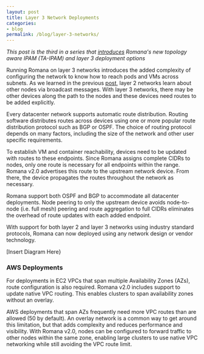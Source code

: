 ```yaml
---
layout: post
title: Layer 3 Network Deployments 
categories:
- blog
permalink: /blog/layer-3-networks/
---
```


*This post is the third in a series that [introduces](/blog/topology-aware-IPAM/) Romana's new topology aware IPAM (TA-IPAM) and layer 3 deployment options* 

Running Romana on layer 3 networks introduces the added complexity of configuring the network to know how to reach pods and VMs across subnets. As we learned in the previous [post](/blog/layer-2-networks), layer 2 networks learn about other nodes via broadcast messages. With layer 3 networks, there may be other devices along the path to the nodes and these devices need routes to be added explicitly. 

Every datacenter network supports automatic route distribution. Routing software distributes routes across devices using one or more popular route distribution protocol such as BGP or OSPF. The choice of routing protocol depends on many factors, including the size of the network and other user specific requirements.

To establish VM and container reachability, devices need to be updated with routes to these endpoints. Since Romana assigns complete CIDRs to nodes, only one route is necessary for all endpoints within the range.  Romana v2.0 advertises this route to the upstream network device. From there, the device propagates the routes throughout the network as necessary.

Romana support both OSPF and BGP to accommodate all datacenter deployments. Node peering to only the upstream device avoids node-to-node (i.e. full mesh) peering and route aggregation to full CIDRs eliminates the overhead of route updates with each added endpoint.

With support for both layer 2 and layer 3 networks using industry standard protocols, Romana can now deployed using any network design or vendor technology. 

[Insert Diagram Here}

### AWS Deployments

For deployments in EC2 VPCs that span multiple Availability Zones (AZs), route configuration is also required. Romana v2.0 includes support to update native VPC routing. This enables clusters to span availability zones without an overlay. 

AWS deployments that span AZs frequently need more VPC routes than are allowed (50 by default). An overlay network is a common way to get around this limitation, but that adds complexity and reduces performance and visibility. 
With Romana v2.0, nodes can be configured to forward traffic to other nodes within the same zone, enabling large clusters to use native VPC networking while still avoiding the VPC route limit. 

